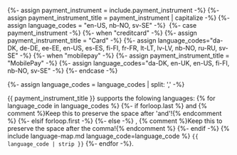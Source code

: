 {%- assign payment_instrument = include.payment_instrument -%}
{%- assign payment_instrument_title = payment_instrument | capitalize -%}
{%- assign language_codes = "en-US, nb-NO, sv-SE" -%}
​​
{%- case payment_instrument -%}
    {%- when "creditcard" -%}
        {%- assign payment_instrument_title = "Card" -%}
        {%- assign language_codes="da-DK, de-DE, ee-EE, en-US, es-ES, fi-FI, fr-FR, lt-LT, lv-LV, nb-NO, ru-RU, sv-SE" -%}
    {%- when "mobilepay" -%}
        {%- assign payment_instrument_title = "MobilePay" -%}
        {%- assign language_codes="da-DK, en-UK, en-US, fi-FI, nb-NO, sv-SE" -%}
{%- endcase -%}

{%- assign language_codes = language_codes | split: ',' -%}

{{ payment_instrument_title }} supports the folowing languages:
{% for language_code in language_codes %}
{%- if forloop.last %}
 and {% comment %}Keep this to preserve the space after 'and'!{% endcomment %}
{%- elsif forloop.first -%}
{%- else -%}
, {% comment %}Keep this to preserve the space after the comma!{% endcomment %}
{%- endif -%}
{% include language-map.md language_code=language_code %} `{{ language_code | strip }}`
{%- endfor -%}.
